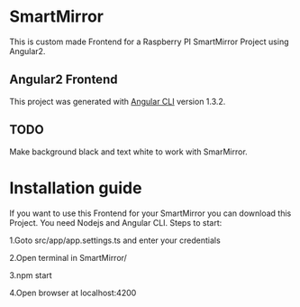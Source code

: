 # SmartMirror

This is custom made Frontend for a Raspberry PI SmartMirror Project using Angular2.

## Angular2 Frontend

This project was generated with [Angular CLI](https://github.com/angular/angular-cli) version 1.3.2.

## TODO

Make background black and text white to work with SmarMirror.

# Installation guide

If you want to use this Frontend for your SmartMirror you can download this Project.
You need Nodejs and Angular CLI.
Steps to start:
<p>1.Goto src/app/app.settings.ts and enter your credentials</p>
<p>2.Open terminal in SmartMirror/</p>
<p>3.npm start</p>
<p>4.Open browser at localhost:4200</p>
